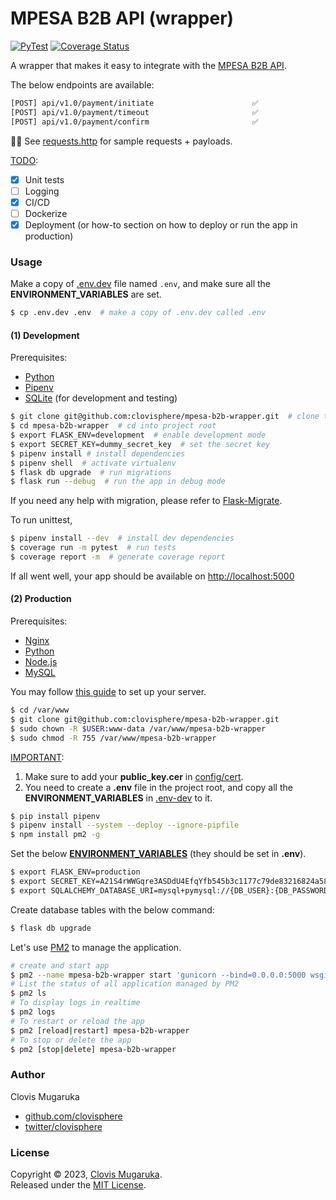 # MPESA B2B API (wrapper)

[![PyTest](https://github.com/clovisphere/mpesa-b2b-wrapper/actions/workflows/pytest.yml/badge.svg?branch=main)](https://github.com/clovisphere/mpesa-b2b-wrapper/actions/workflows/pytest.yml)
[![Coverage Status](https://coveralls.io/repos/github/clovisphere/mpesa-b2b-wrapper/badge.svg)](https://coveralls.io/github/clovisphere/mpesa-b2b-wrapper)

A wrapper that makes it easy to integrate with the [MPESA B2B API](https://developer.safaricom.co.ke/Documentation).

The below endpoints are available:

```bash
[POST] api/v1.0/payment/initiate                      ✅
[POST] api/v1.0/payment/timeout                       ✅
[POST] api/v1.0/payment/confirm                       ✅
````

☝🏽 See [requests.http](requests.http) for sample requests + payloads.

<u>TODO</u>:

- [x] Unit tests
- [ ] Logging
- [x] CI/CD
- [ ] Dockerize
- [x] Deployment (or how-to section on how to deploy or run the app in production)

### Usage

Make a copy of [.env.dev](.env.dev) file named `.env`, and make sure all the **ENVIRONMENT_VARIABLES** are set.

```bash
$ cp .env.dev .env  # make a copy of .env.dev called .env
```

#### (1) Development

Prerequisites:

- [Python](https://www.python.org/downloads/release/python-3112/)
- [Pipenv](https://pipenv.pypa.io/en/latest/)
- [SQLite](https://www.sqlite.org/index.html) (for development and testing)

```bash
$ git clone git@github.com:clovisphere/mpesa-b2b-wrapper.git  # clone the repo
$ cd mpesa-b2b-wrapper  # cd into project root
$ export FLASK_ENV=development  # enable development mode
$ export SECRET_KEY=dummy_secret_key  # set the secret key
$ pipenv install # install dependencies
$ pipenv shell  # activate virtualenv
$ flask db upgrade  # run migrations
$ flask run --debug  # run the app in debug mode
```

If you need any help with migration, please refer to [Flask-Migrate](https://flask-migrate.readthedocs.io/en/latest/).

To run unittest,

```bash
$ pipenv install --dev  # install dev dependencies
$ coverage run -m pytest  # run tests
$ coverage report -m  # generate coverage report
```

If all went well, your app should be available on [http://localhost:5000](http://localhost:5000)


#### (2) Production

Prerequisites:

- [Nginx](https://www.nginx.com/)
- [Python](https://www.python.org/downloads/release/python-3112/)
- [Node.js](https://nodejs.org/en/)
- [MySQL](https://www.mysql.com/)

You may follow [this guide](https://www.digitalocean.com/community/tutorials/how-to-serve-flask-applications-with-gunicorn-and-nginx-on-ubuntu-18-04) to set up your server.


```bash
$ cd /var/www
$ git clone git@github.com:clovisphere/mpesa-b2b-wrapper.git
$ sudo chown -R $USER:www-data /var/www/mpesa-b2b-wrapper
$ sudo chmod -R 755 /var/www/mpesa-b2b-wrapper
```

<u>IMPORTANT</u>:

1. Make sure to add your **public_key.cer** in [config/cert](config/cert).
2. You need to create a **.env** file in the project root, and copy all the **ENVIRONMENT_VARIABLES** in [.env-dev](./.env.dev) to it.

```bash
$ pip install pipenv
$ pipenv install --system --deploy --ignore-pipfile
$ npm install pm2 -g
```

Set the below <u>**ENVIRONMENT_VARIABLES**</u> (they should be set in **.env**).

```bash
$ export FLASK_ENV=production
$ export SECRET_KEY=A21S4rWWGqre3ASDdU4EfqYfb545b3c1177c79de83216824a58787
$ export SQLALCHEMY_DATABASE_URI=mysql+pymysql://{DB_USER}:{DB_PASSWORD}@{DB_HOST}/{DB_NAME}
```

Create database tables with the below command:

```bash
$ flask db upgrade
```

Let's use [PM2](https://pm2.keymetrics.io/) to manage the application.

```bash
# create and start app
$ pm2 --name mpesa-b2b-wrapper start 'gunicorn --bind=0.0.0.0:5000 wsgi:app --workers=4 --timeout=120 --log-level=info'
# List the status of all application managed by PM2
$ pm2 ls
# To display logs in realtime
$ pm2 logs
# To restart or reload the app
$ pm2 [reload|restart] mpesa-b2b-wrapper
# To stop or delete the app
$ pm2 [stop|delete] mpesa-b2b-wrapper
```

### Author

Clovis Mugaruka

- [github.com/clovisphere](https://github.com/clovisphere)
- [twitter/clovisphere](https://twitter.com/clovisphere)

### License

Copyright ©️ 2023, [Clovis Mugaruka](https://clovisphere.com).\
Released under the [MIT License](LICENSE).

